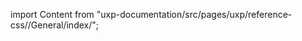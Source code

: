 
import Content from "uxp-documentation/src/pages/uxp/reference-css//General/index/";

<Content query="product=photoshop"/>
